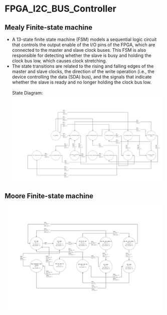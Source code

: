 # FPGA_I2C_BUS_Controller

## Mealy Finite-state machine
* A 13-state finite state machine (FSM) models a sequential logic circuit that controls the output enable of the I/O pins of the FPGA, which are connected to the master and slave clock buses. This FSM is also responsible for detecting whether the slave is busy and holding the clock bus low, which causes clock stretching.
* The state transitions are related to the rising and falling edges of the master and slave clocks, the direction of the write operation (i.e., the device controlling the data (SDA) bus), and the signals that indicate whether the slave is ready and no longer holding the clock bus low.<br><br>
State Diagram:
<img src="Images/FSM_1_Tek.jpg" alt="Alt text" width="1000"><br>
## Moore Finite-state machine
<img src="Images/FSM_2_Tek.jpg" alt="Alt text" width="1000"><br>
